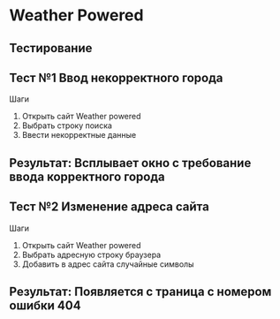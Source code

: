# Weather Powered
## Тестирование
## Тест №1 Ввод некорректного города 
Шаги 
1. Открыть сайт Weather powered
2. Выбрать строку поиска
3. Ввести некорректные данные 
## Результат: Всплывает окно с требование ввода корректного города
## Тест №2 Изменение адреса сайта
Шаги
1. Открыть сайт Weather powered
2. Выбрать адресную строку браузера
3. Добавить в адрес сайта случайные символы
## Результат: Появляется с траница с номером ошибки 404

